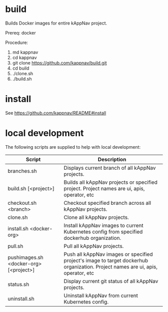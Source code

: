 # build
Builds Docker images for entire kAppNav project.

Prereq: docker

Procedure:

1. md kappnav
2. cd kappnav
3. git clone https://github.com/kappnav/build.git
4. cd build 
5. ./clone.sh
6. ./build.sh

# install 

See https://github.com/kappnav/README#install

# local development 

The following scripts are supplied to help with local development: 

| Script | Description | 
|--------|-------|
| branches.sh | Displays current branch of all kAppNav projects. | 
| build.sh [\<project\>] | Builds all kAppNav projects or specified project. Project names are ui, apis, operator, etc|
| checkout.sh \<branch\> | Checkout specified branch across all kAppNav projects. |
| clone.sh | Clone all kAppNav projects. | 
| install.sh  \<docker-org\>| Install kAppNav images to current Kubernetes config from specified dockerhub organization. | 
| pull.sh | Pull all kAppNav projects. |
| pushimages.sh \<docker-org\> [\<project\>] | Push all kAppNav images or specified project's image to target dockerhub organization. Project names are ui, apis, operator, etc | 
| status.sh | Display current git status of all kAppNav projects. | 
| uninstall.sh | Uninstall kAppNav from current Kubernetes config. |

